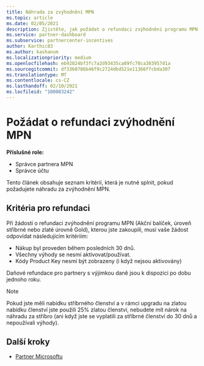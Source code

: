 ```yaml
---
title: Náhrada za zvýhodnění MPN
ms.topic: article
ms.date: 02/05/2021
description: Zjistěte, jak požádat o refundaci zvýhodnění programu MPN a kritéria, která jsou nezbytná pro nárok.
ms.service: partner-dashboard
ms.subservice: partnercenter-incentives
author: Karthic83
ms.author: kashanum
ms.localizationpriority: medium
ms.openlocfilehash: eb92824bf3fc7a2d93435ca89fc70ca303957d1a
ms.sourcegitcommit: df3360786b46f9c2724dbd521e11366ffcbda307
ms.translationtype: MT
ms.contentlocale: cs-CZ
ms.lasthandoff: 02/10/2021
ms.locfileid: "100083242"
---
```

# <a name="request-a-refund-for-an-mpn-benefit"></a>Požádat o refundaci zvýhodnění MPN

**Příslušné role:**

- Správce partnera MPN
- Správce účtu

Tento článek obsahuje seznam kritérií, která je nutné splnit, pokud požadujete náhradu za zvýhodnění MPN.

## <a name="criteria-for-a-refund"></a>Kritéria pro refundaci
Při žádosti o refundaci zvýhodnění programu MPN (Akční balíček, úroveň stříbrné nebo zlaté úrovně Gold), kterou jste zakoupili, musí vaše žádost odpovídat následujícím kritériím:

- Nákup byl proveden během posledních 30 dnů.
- Všechny výhody se nesmí aktivovat/používat.
- Kódy Product Key nesmí být zobrazeny (i když nejsou aktivovány)

Daňové refundace pro partnery s výjimkou daně jsou k dispozici po dobu jednoho roku.

>[!NOTE]
>Pokud jste měli nabídku stříbrného členství a v rámci upgradu na zlatou nabídku členství jste použili 25% zlatou členství, nebudete mít nárok na náhradu za stříbro (ani když jste se vyplatili za stříbrné členství do 30 dnů a nepoužívali výhody).

## <a name="next-steps"></a>Další kroky

- [Partner Microsoftu](mpn-overview.md)
